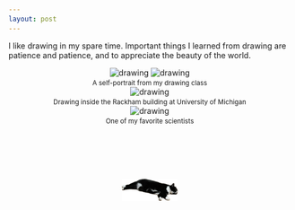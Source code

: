 ```yaml
---
layout: post
---
```


I like drawing in my spare time. 
Important things I learned from drawing are patience and patience, and to appreciate the beauty of the world. 

<center><img src="selfportrait-0.png" alt="drawing" style="max-width: 47%;"> <img src="selfportrait-1.png" alt="drawing" style="max-width: 47%;"><br><small>A self-portrait from my drawing class</small></center>

<center><img src="drawing2024-inside.png" alt="drawing" style="max-width: 40%;"><br><small>Drawing inside the Rackham building at University of Michigan</small></center>

<center><img src="drawing2017-e.jpg" alt="drawing" style="max-width: 40%;"><br><small>One of my favorite scientists</small></center>

<div style="height: 1in;"></div>
<center><img src="xiaohei.png" alt="..." width="100"></center>
